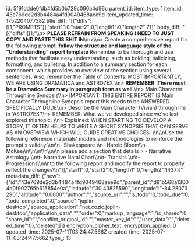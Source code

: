 id: 5f91ddde0fdb4fd5b0b729c096a4d96c
parent_id: 
item_type: 1
item_id: 43e769de2d3b4484a4fd9049468aee9d
item_updated_time: 1752204077382
title_diff: "[{\"diffs\":[[1,\"PROMPTS\"]],\"start1\":0,\"start2\":0,\"length1\":0,\"length2\":7}]"
body_diff: "[{\"diffs\":[[1,\"\\\n> **PLEASE REFRAIN FROM SPEAKING I NEED TO JUST COPY AND PASTE THIS SHIT IN**\\\n>\\\n> Create a comprehensive report for the following  prompt. **follow the structure and language style of the “Understanding” report template** Remember to be thorough and use methods that facilitate easy understanding, such as bolding, italicizing, formatting, and bulleting. In addition to a summary section for each component, which provides an overview of the section using several sentences. Also, remember the Table of Contents. MOST IMPORTANTLY, WE ARE USING DRAMATICA and ASTRO7EX \\\n> **REMEMBER: There must be a Dramatica Summary in paragraph form as well.**\\\n> Main Character Throughline Synopsis\\\n> IMPORTANT: THIS ENTIRE REPORT IS Main Character Throughline Synopsis report  this needs to be ANSWERED SPECIFICALLY DUDE\\\n>  Describe the Main Character (Vivian) throughline in 'ASTRO7EX'\\\n> REMEMBER: What we've developed since we've last explored this topic. \\\n> Explained: WHEN STARTING TO DEVELOP A STORY, IT OFTEN HELPS TO WRITE A SHORT SYNOPSIS THAT CAN SERVE AS AN OVERVIEW WHICH WILL GUIDE CREATIVE CHOICES. \\\n\\\nUse the following reference materials' models and methodologies to reinforce the prompt's validity:\\\n\\\n- Shakespeare \\\n- Harold Bloom\\\n- McKee\\\n\\\n\\\n\\\n\\\n\\\n please add a section that details > - Narrative Astrology \\\n\\t- Narrative Natal Chart\\\n\\t- Transits \\\n\\t- Progressions\\\n\\\nto the following report and modify the report to properly reflect the changes\\\n\"]],\"start1\":0,\"start2\":0,\"length1\":0,\"length2\":1437}]"
metadata_diff: {"new":{"id":"43e769de2d3b4484a4fd9049468aee9d","parent_id":"d81b568a13004d0f902765b615854e0a","latitude":"30.43825590","longitude":"-84.28073290","altitude":"0.0000","author":"","source_url":"","is_todo":0,"todo_due":0,"todo_completed":0,"source":"joplin-desktop","source_application":"net.cozic.joplin-desktop","application_data":"","order":0,"markup_language":1,"is_shared":0,"share_id":"","conflict_original_id":"","master_key_id":"","user_data":"","deleted_time":0},"deleted":[]}
encryption_cipher_text: 
encryption_applied: 0
updated_time: 2025-07-11T03:24:47.566Z
created_time: 2025-07-11T03:24:47.566Z
type_: 13